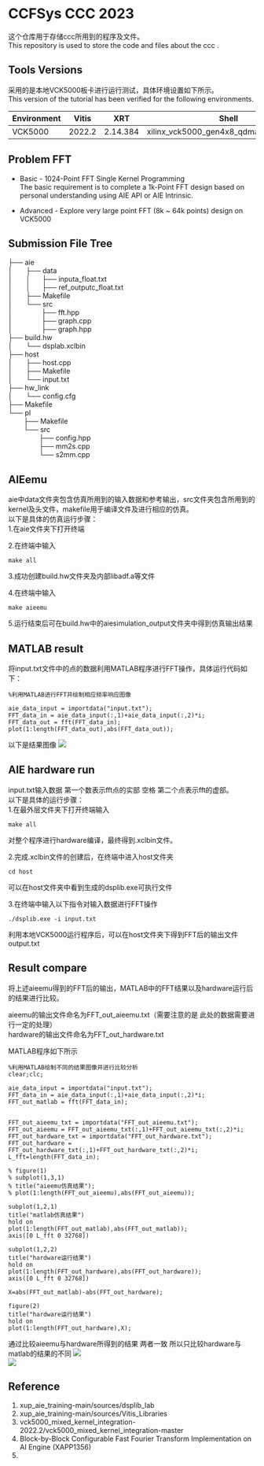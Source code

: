 # CCFSys CCC 2023
这个仓库用于存储ccc所用到的程序及文件。  
This repository is used to store the code and files about the ccc .   

## Tools Versions  
采用的是本地VCK5000板卡进行运行测试，具体环境设置如下所示。  
This version of the tutorial has been verified for the following environments. 

| Environment  | Vitis   |    XRT   | Shell | Notes |
|--------------|---------|----------|-------|-------|
| VCK5000      | 2022.2  | 2.14.384  | xilinx_vck5000_gen4x8_qdma_2_202220_1|  |  

## Problem FFT  
- Basic - 1024-Point FFT Single Kernel Programming  
 The basic requirement is to complete a 1k-Point FFT design based on personal understanding using AIE API or AIE Intrinsic.
 
- Advanced - Explore very large point FFT (8k ~ 64k points) design on VCK5000

## Submission File Tree  
├── aie  
│ &nbsp;&nbsp;&nbsp;&nbsp;&nbsp;&nbsp;├── data  
│ &nbsp;&nbsp;&nbsp;&nbsp;&nbsp;&nbsp;│&nbsp;&nbsp;&nbsp;&nbsp;&nbsp;&nbsp;├── inputa_float.txt  
│ &nbsp;&nbsp;&nbsp;&nbsp;&nbsp;&nbsp;│&nbsp;&nbsp;&nbsp;&nbsp;&nbsp;&nbsp;├── ref_outputc_float.txt  
│ &nbsp;&nbsp;&nbsp;&nbsp;&nbsp;&nbsp;├── Makefile  
│ &nbsp;&nbsp;&nbsp;&nbsp;&nbsp;&nbsp;└── src  
│ &nbsp;&nbsp;&nbsp;&nbsp;&nbsp;&nbsp;&nbsp;&nbsp;&nbsp;&nbsp;&nbsp;&nbsp;&nbsp;&nbsp;├── fft.hpp  
│ &nbsp;&nbsp;&nbsp;&nbsp;&nbsp;&nbsp;&nbsp;&nbsp;&nbsp;&nbsp;&nbsp;&nbsp;&nbsp;&nbsp;├── graph.cpp  
│ &nbsp;&nbsp;&nbsp;&nbsp;&nbsp;&nbsp;&nbsp;&nbsp;&nbsp;&nbsp;&nbsp;&nbsp;&nbsp;&nbsp;├── graph.hpp  
├── build.hw   
│ &nbsp;&nbsp;&nbsp;&nbsp;&nbsp;&nbsp;└── dsplab.xclbin  
├── host  
│ &nbsp;&nbsp;&nbsp;&nbsp;&nbsp;&nbsp;├── host.cpp  
│ &nbsp;&nbsp;&nbsp;&nbsp;&nbsp;&nbsp;├── Makefile  
│ &nbsp;&nbsp;&nbsp;&nbsp;&nbsp;&nbsp;└── input.txt  
├── hw_link  
│ &nbsp;&nbsp;&nbsp;&nbsp;&nbsp;&nbsp;└── config.cfg  
├── Makefile  
└── pl  
 &nbsp;&nbsp;&nbsp;&nbsp;&nbsp;&nbsp;&nbsp;&nbsp;├── Makefile  
 &nbsp;&nbsp;&nbsp;&nbsp;&nbsp;&nbsp;&nbsp;&nbsp;└── src  
 &nbsp;&nbsp;&nbsp;&nbsp;&nbsp;&nbsp;&nbsp;&nbsp;&nbsp;&nbsp;&nbsp;&nbsp;&nbsp;&nbsp;&nbsp;&nbsp;├── config.hpp  
 &nbsp;&nbsp;&nbsp;&nbsp;&nbsp;&nbsp;&nbsp;&nbsp;&nbsp;&nbsp;&nbsp;&nbsp;&nbsp;&nbsp;&nbsp;&nbsp;├── mm2s.cpp  
 &nbsp;&nbsp;&nbsp;&nbsp;&nbsp;&nbsp;&nbsp;&nbsp;&nbsp;&nbsp;&nbsp;&nbsp;&nbsp;&nbsp;&nbsp;&nbsp;└── s2mm.cpp  
  
 
## AIEemu  
aie中data文件夹包含仿真所用到的输入数据和参考输出，src文件夹包含所用到的kernel及头文件，makefile用于编译文件及进行相应的仿真。  
以下是具体的仿真运行步骤：  
1.在aie文件夹下打开终端 

2.在终端中输入
```
make all
```

3.成功创建build.hw文件夹及内部libadf.a等文件  

4.在终端中输入  
```
make aieemu
```

5.运行结束后可在build.hw中的aiesimulation_output文件夹中得到仿真输出结果  

## MATLAB result  
将input.txt文件中的点的数据利用MATLAB程序进行FFT操作，具体运行代码如下：

```
%利用MATLAB进行FFT并绘制相应频率响应图像

aie_data_input = importdata("input.txt");
FFT_data_in = aie_data_input(:,1)+aie_data_input(:,2)*i;
FFT_data_out = fft(FFT_data_in);
plot(1:length(FFT_data_out),abs(FFT_data_out));
```
以下是结果图像
   ![](images/FFT_MATLAB.png)  
   
## AIE hardware run  
input.txt输入数据 第一个数表示fft点的实部 空格 第二个点表示fft的虚部。  
以下是具体的运行步骤：  
1.在最外层文件夹下打开终端输入
```
make all
```
对整个程序进行hardware编译，最终得到.xclbin文件。  

2.完成.xclbin文件的创建后，在终端中进入host文件夹
```
cd host
```  
可以在host文件夹中看到生成的dsplib.exe可执行文件  

3.在终端中输入以下指令对输入数据进行FFT操作  
```
./dsplib.exe -i input.txt
```
利用本地VCK5000运行程序后，可以在host文件夹下得到FFT后的输出文件output.txt  


## Result compare  

将上述aieemu得到的FFT后的输出，MATLAB中的FFT结果以及hardware运行后的结果进行比较。  

aieemu的输出文件命名为FFT_out_aieemu.txt（需要注意的是 此处的数据需要进行一定的处理）   
hardware的输出文件命名为FFT_out_hardware.txt  

MATLAB程序如下所示  

```
%利用MATLAB绘制不同的结果图像并进行比较分析
clear;clc;

aie_data_input = importdata("input.txt");
FFT_data_in = aie_data_input(:,1)+aie_data_input(:,2)*i;
FFT_out_matlab = fft(FFT_data_in);


FFT_out_aieemu_txt = importdata("FFT_out_aieemu.txt");
FFT_out_aieemu = FFT_out_aieemu_txt(:,1)+FFT_out_aieemu_txt(:,2)*i;
FFT_out_hardware_txt = importdata("FFT_out_hardware.txt");
FFT_out_hardware = FFT_out_hardware_txt(:,1)+FFT_out_hardware_txt(:,2)*i;
L_fft=length(FFT_data_in);

% figure(1)
% subplot(1,3,1)
% title("aieemu仿真结果");
% plot(1:length(FFT_out_aieemu),abs(FFT_out_aieemu));

subplot(1,2,1)
title("matlab仿真结果") 
hold on
plot(1:length(FFT_out_matlab),abs(FFT_out_matlab));
axis([0 L_fft 0 32768])

subplot(1,2,2)
title("hardware运行结果")
hold on
plot(1:length(FFT_out_hardware),abs(FFT_out_hardware));
axis([0 L_fft 0 32768])

X=abs(FFT_out_matlab)-abs(FFT_out_hardware);

figure(2)
title("hardware运行结果")
hold on
plot(1:length(FFT_out_hardware),X);
```  
通过比较aieemu与hardware所得到的结果 两者一致 所以只比较hardware与matlab的结果的不同
   ![](images/FFT_compare.png)  
   ![](images/FFT_different.png)  

## Reference  
1. xup_aie_training-main/sources/dsplib_lab
2. xup_aie_training-main/sources/Vitis_Libraries
3. vck5000_mixed_kernel_integration-2022.2/vck5000_mixed_kernel_integration-master
4. Block-by-Block Configurable Fast Fourier Transform Implementation on AI Engine (XAPP1356)
5. 
